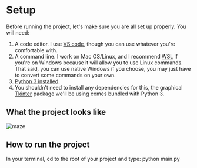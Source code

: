 # Setup

Before running the project, let's make sure you are all set up properly. You will need:

1. A code editor. I use [VS code](https://code.visualstudio.com/), though you can use whatever you're comfortable with.
2. A command line. I work on Mac OS/Linux, and I recommend [WSL](https://docs.microsoft.com/en-us/windows/wsl/install) if you're on Windows because it will allow you to use Linux commands. That said, you can use native Windows if you choose, you may just have to convert some commands on your own.
3. [Python 3 installed](https://www.python.org/downloads/).
4. You shouldn't need to install any dependencies for this, the graphical [Tkinter](https://docs.python.org/3/library/tkinter.html) package we'll be using comes bundled with Python 3.

## What the project looks like

![maze](https://i.imgur.com/RehzDga.gif)

## How to run the project

In your terminal, cd to the root of your project and type: python main.py

